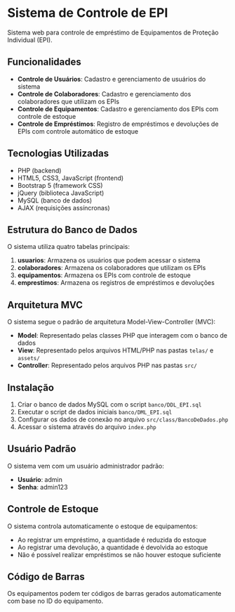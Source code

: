 # Sistema de Controle de EPI

Sistema web para controle de empréstimo de Equipamentos de Proteção Individual (EPI).

## Funcionalidades

- **Controle de Usuários**: Cadastro e gerenciamento de usuários do sistema
- **Controle de Colaboradores**: Cadastro e gerenciamento dos colaboradores que utilizam os EPIs
- **Controle de Equipamentos**: Cadastro e gerenciamento dos EPIs com controle de estoque
- **Controle de Empréstimos**: Registro de empréstimos e devoluções de EPIs com controle automático de estoque

## Tecnologias Utilizadas

- PHP (backend)
- HTML5, CSS3, JavaScript (frontend)
- Bootstrap 5 (framework CSS)
- jQuery (biblioteca JavaScript)
- MySQL (banco de dados)
- AJAX (requisições assíncronas)

## Estrutura do Banco de Dados

O sistema utiliza quatro tabelas principais:

1. **usuarios**: Armazena os usuários que podem acessar o sistema
2. **colaboradores**: Armazena os colaboradores que utilizam os EPIs
3. **equipamentos**: Armazena os EPIs com controle de estoque
4. **emprestimos**: Armazena os registros de empréstimos e devoluções

## Arquitetura MVC

O sistema segue o padrão de arquitetura Model-View-Controller (MVC):

- **Model**: Representado pelas classes PHP que interagem com o banco de dados
- **View**: Representado pelos arquivos HTML/PHP nas pastas `telas/` e `assets/`
- **Controller**: Representado pelos arquivos PHP nas pastas `src/`

## Instalação

1. Criar o banco de dados MySQL com o script `banco/DDL_EPI.sql`
2. Executar o script de dados iniciais `banco/DML_EPI.sql`
3. Configurar os dados de conexão no arquivo `src/class/BancoDeDados.php`
4. Acessar o sistema através do arquivo `index.php`

## Usuário Padrão

O sistema vem com um usuário administrador padrão:

- **Usuário**: admin
- **Senha**: admin123

## Controle de Estoque

O sistema controla automaticamente o estoque de equipamentos:

- Ao registrar um empréstimo, a quantidade é reduzida do estoque
- Ao registrar uma devolução, a quantidade é devolvida ao estoque
- Não é possível realizar empréstimos se não houver estoque suficiente

## Código de Barras

Os equipamentos podem ter códigos de barras gerados automaticamente com base no ID do equipamento.
